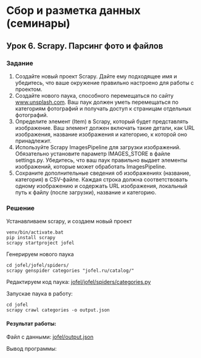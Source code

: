 # Сбор и разметка данных (семинары)
## Урок 6. Scrapy. Парсинг фото и файлов

### Задание

1. Создайте новый проект Scrapy. Дайте ему подходящее имя и убедитесь, что ваше окружение правильно настроено для 
   работы с проектом.
2. Создайте нового паука, способного перемещаться по сайту www.unsplash.com. Ваш паук должен уметь перемещаться по 
   категориям фотографий и получать доступ к страницам отдельных фотографий.
3. Определите элемент (Item) в Scrapy, который будет представлять изображение. Ваш элемент должен включать такие 
   детали, как URL изображения, название изображения и категорию, к которой оно принадлежит.
4. Используйте Scrapy ImagesPipeline для загрузки изображений. Обязательно установите параметр IMAGES_STORE в 
   файле settings.py. Убедитесь, что ваш паук правильно выдает элементы изображений, которые может 
   обработать ImagesPipeline.
5. Сохраните дополнительные сведения об изображениях (название, категория) в CSV-файле. Каждая строка должна 
   соответствовать одному изображению и содержать URL изображения, локальный путь к файлу (после загрузки), 
   название и категорию.



### Решение

Устанавливаем scrapy, и создаем новый проект

    venv/bin/activate.bat
    pip install scrapy
    scrapy startproject jofel

Генерируем нового паука

    cd jofel/jofel/spiders/
    scrapy genspider categories "jofel.ru/catalog/"

Редактируем код паука: [jofel/jofel/spiders/categories.py](jofel/jofel/spiders/categories.py)

Запускае паука в работу:

    cd jofel
    scrapy crawl categories -o output.json

#### Результат работы:

Файл с данными: [jofel/output.json](jofel/output.json)

Вывод программы:

